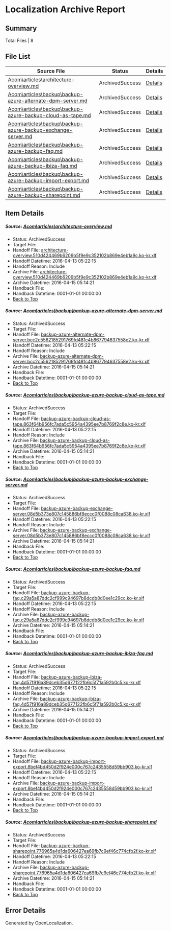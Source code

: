 # <a name='report-top'></a> Localization Archive Report

## Summary
 Total Files | 8

## File List
 Source File | Status | Details 
 ----------- | ------ | ------- 
 [Acom\articles\architecture-overview.md](https://github.com/OpenLocalizationOrg/hyperV/blob/7a9e9f3f9e76ffa9bd1c869569a1c49280850136/Acom/articles/architecture-overview.md) | ArchivedSuccess | [Details](#6a035e91348d8a2e558f5d392ae2e980475739a82)
 [Acom\articles\backup\backup-azure-alternate-dpm-server.md](https://github.com/OpenLocalizationOrg/hyperV/blob/7a9e9f3f9e76ffa9bd1c869569a1c49280850136/Acom/articles/backup/backup-azure-alternate-dpm-server.md) | ArchivedSuccess | [Details](#eb5048319e03357015f249815803227960442dfc3)
 [Acom\articles\backup\backup-azure-backup-cloud-as-tape.md](https://github.com/OpenLocalizationOrg/hyperV/blob/7a9e9f3f9e76ffa9bd1c869569a1c49280850136/Acom/articles/backup/backup-azure-backup-cloud-as-tape.md) | ArchivedSuccess | [Details](#c58e3b8b26cd13e273be2fbb37ce03a31c09a06a4)
 [Acom\articles\backup\backup-azure-backup-exchange-server.md](https://github.com/OpenLocalizationOrg/hyperV/blob/7a9e9f3f9e76ffa9bd1c869569a1c49280850136/Acom/articles/backup/backup-azure-backup-exchange-server.md) | ArchivedSuccess | [Details](#502bf3fb986f2490751127290df34eef504bd0b65)
 [Acom\articles\backup\backup-azure-backup-faq.md](https://github.com/OpenLocalizationOrg/hyperV/blob/7a9e9f3f9e76ffa9bd1c869569a1c49280850136/Acom/articles/backup/backup-azure-backup-faq.md) | ArchivedSuccess | [Details](#0b5d9283448ec67f7eae5e19ca1c295b27ff23c66)
 [Acom\articles\backup\backup-azure-backup-ibiza-faq.md](https://github.com/OpenLocalizationOrg/hyperV/blob/7a9e9f3f9e76ffa9bd1c869569a1c49280850136/Acom/articles/backup/backup-azure-backup-ibiza-faq.md) | ArchivedSuccess | [Details](#560c4cea9b6163ed27afbf5d0f0b43caa2c5879f7)
 [Acom\articles\backup\backup-azure-backup-import-export.md](https://github.com/OpenLocalizationOrg/hyperV/blob/7a9e9f3f9e76ffa9bd1c869569a1c49280850136/Acom/articles/backup/backup-azure-backup-import-export.md) | ArchivedSuccess | [Details](#592449639db4578672242e06f74390ac9486ff218)
 [Acom\articles\backup\backup-azure-backup-sharepoint.md](https://github.com/OpenLocalizationOrg/hyperV/blob/7a9e9f3f9e76ffa9bd1c869569a1c49280850136/Acom/articles/backup/backup-azure-backup-sharepoint.md) | ArchivedSuccess | [Details](#f1cee09f21c1896cadbf1aa2107a193571d6adcf9)

## Item Details
##### <a name='6a035e91348d8a2e558f5d392ae2e980475739a82'></a> Source: [Acom\articles\architecture-overview.md](https://github.com/OpenLocalizationOrg/hyperV/blob/7a9e9f3f9e76ffa9bd1c869569a1c49280850136/Acom/articles/architecture-overview.md)
* Status: ArchivedSuccess
* Target File: 
* Handoff File: [architecture-overview.510d424469b6209b5f9e9c352102b869e4eb1a9c.ko-kr.xlf](https://github.com/OpenLocalizationOrg/olhandoff/blob/59188f0978622af4f14fd418071b7c596a101ec8/ol-handoff/OpenLocalizationOrg/hyperV.ko-kr/master/acomdc_nonhi/architecture-overview.510d424469b6209b5f9e9c352102b869e4eb1a9c.ko-kr.xlf)
* Handoff Datetime: 2016-04-13 05:22:15
* Handoff Reason: Include
* Archive File: [architecture-overview.510d424469b6209b5f9e9c352102b869e4eb1a9c.ko-kr.xlf](https://github.com/OpenLocalizationOrg/olhandoff/blob/19656b6127017ea424f9eaef8989e2112f14f30c/ol-handoff/OpenLocalizationOrg/hyperV.ko-kr/master/acomdc_nonhi/archive/architecture-overview.510d424469b6209b5f9e9c352102b869e4eb1a9c.ko-kr.xlf)
* Archive Datetime: 2016-04-15 05:14:21
* Handback File: 
* Handback Datetime: 0001-01-01 00:00:00
* [Back to Top](#report-top)

##### <a name='eb5048319e03357015f249815803227960442dfc3'></a> Source: [Acom\articles\backup\backup-azure-alternate-dpm-server.md](https://github.com/OpenLocalizationOrg/hyperV/blob/7a9e9f3f9e76ffa9bd1c869569a1c49280850136/Acom/articles/backup/backup-azure-alternate-dpm-server.md)
* Status: ArchivedSuccess
* Target File: 
* Handoff File: [backup-azure-alternate-dpm-server.bcc2c5562185291769fd481c4b867794637558e2.ko-kr.xlf](https://github.com/OpenLocalizationOrg/olhandoff/blob/59188f0978622af4f14fd418071b7c596a101ec8/ol-handoff/OpenLocalizationOrg/hyperV.ko-kr/master/acomdc_nonhi/backup-azure-alternate-dpm-server.bcc2c5562185291769fd481c4b867794637558e2.ko-kr.xlf)
* Handoff Datetime: 2016-04-13 05:22:15
* Handoff Reason: Include
* Archive File: [backup-azure-alternate-dpm-server.bcc2c5562185291769fd481c4b867794637558e2.ko-kr.xlf](https://github.com/OpenLocalizationOrg/olhandoff/blob/19656b6127017ea424f9eaef8989e2112f14f30c/ol-handoff/OpenLocalizationOrg/hyperV.ko-kr/master/acomdc_nonhi/archive/backup-azure-alternate-dpm-server.bcc2c5562185291769fd481c4b867794637558e2.ko-kr.xlf)
* Archive Datetime: 2016-04-15 05:14:21
* Handback File: 
* Handback Datetime: 0001-01-01 00:00:00
* [Back to Top](#report-top)

##### <a name='c58e3b8b26cd13e273be2fbb37ce03a31c09a06a4'></a> Source: [Acom\articles\backup\backup-azure-backup-cloud-as-tape.md](https://github.com/OpenLocalizationOrg/hyperV/blob/7a9e9f3f9e76ffa9bd1c869569a1c49280850136/Acom/articles/backup/backup-azure-backup-cloud-as-tape.md)
* Status: ArchivedSuccess
* Target File: 
* Handoff File: [backup-azure-backup-cloud-as-tape.863f64b956fc7ada5c5954a4395ee7b8769f2c8e.ko-kr.xlf](https://github.com/OpenLocalizationOrg/olhandoff/blob/59188f0978622af4f14fd418071b7c596a101ec8/ol-handoff/OpenLocalizationOrg/hyperV.ko-kr/master/acomdc_nonhi/backup-azure-backup-cloud-as-tape.863f64b956fc7ada5c5954a4395ee7b8769f2c8e.ko-kr.xlf)
* Handoff Datetime: 2016-04-13 05:22:15
* Handoff Reason: Include
* Archive File: [backup-azure-backup-cloud-as-tape.863f64b956fc7ada5c5954a4395ee7b8769f2c8e.ko-kr.xlf](https://github.com/OpenLocalizationOrg/olhandoff/blob/19656b6127017ea424f9eaef8989e2112f14f30c/ol-handoff/OpenLocalizationOrg/hyperV.ko-kr/master/acomdc_nonhi/archive/backup-azure-backup-cloud-as-tape.863f64b956fc7ada5c5954a4395ee7b8769f2c8e.ko-kr.xlf)
* Archive Datetime: 2016-04-15 05:14:21
* Handback File: 
* Handback Datetime: 0001-01-01 00:00:00
* [Back to Top](#report-top)

##### <a name='502bf3fb986f2490751127290df34eef504bd0b65'></a> Source: [Acom\articles\backup\backup-azure-backup-exchange-server.md](https://github.com/OpenLocalizationOrg/hyperV/blob/7a9e9f3f9e76ffa9bd1c869569a1c49280850136/Acom/articles/backup/backup-azure-backup-exchange-server.md)
* Status: ArchivedSuccess
* Target File: 
* Handoff File: [backup-azure-backup-exchange-server.08d5b373e807c145886bf8eccc0f0088c08ca638.ko-kr.xlf](https://github.com/OpenLocalizationOrg/olhandoff/blob/59188f0978622af4f14fd418071b7c596a101ec8/ol-handoff/OpenLocalizationOrg/hyperV.ko-kr/master/acomdc_nonhi/backup-azure-backup-exchange-server.08d5b373e807c145886bf8eccc0f0088c08ca638.ko-kr.xlf)
* Handoff Datetime: 2016-04-13 05:22:15
* Handoff Reason: Include
* Archive File: [backup-azure-backup-exchange-server.08d5b373e807c145886bf8eccc0f0088c08ca638.ko-kr.xlf](https://github.com/OpenLocalizationOrg/olhandoff/blob/19656b6127017ea424f9eaef8989e2112f14f30c/ol-handoff/OpenLocalizationOrg/hyperV.ko-kr/master/acomdc_nonhi/archive/backup-azure-backup-exchange-server.08d5b373e807c145886bf8eccc0f0088c08ca638.ko-kr.xlf)
* Archive Datetime: 2016-04-15 05:14:21
* Handback File: 
* Handback Datetime: 0001-01-01 00:00:00
* [Back to Top](#report-top)

##### <a name='0b5d9283448ec67f7eae5e19ca1c295b27ff23c66'></a> Source: [Acom\articles\backup\backup-azure-backup-faq.md](https://github.com/OpenLocalizationOrg/hyperV/blob/7a9e9f3f9e76ffa9bd1c869569a1c49280850136/Acom/articles/backup/backup-azure-backup-faq.md)
* Status: ArchivedSuccess
* Target File: 
* Handoff File: [backup-azure-backup-faq.c29a5a87ddc2cf999c94697b8dcdb8d0ee1c29cc.ko-kr.xlf](https://github.com/OpenLocalizationOrg/olhandoff/blob/59188f0978622af4f14fd418071b7c596a101ec8/ol-handoff/OpenLocalizationOrg/hyperV.ko-kr/master/acomdc_hi/backup-azure-backup-faq.c29a5a87ddc2cf999c94697b8dcdb8d0ee1c29cc.ko-kr.xlf)
* Handoff Datetime: 2016-04-13 05:22:15
* Handoff Reason: Include
* Archive File: [backup-azure-backup-faq.c29a5a87ddc2cf999c94697b8dcdb8d0ee1c29cc.ko-kr.xlf](https://github.com/OpenLocalizationOrg/olhandoff/blob/19656b6127017ea424f9eaef8989e2112f14f30c/ol-handoff/OpenLocalizationOrg/hyperV.ko-kr/master/acomdc_hi/archive/backup-azure-backup-faq.c29a5a87ddc2cf999c94697b8dcdb8d0ee1c29cc.ko-kr.xlf)
* Archive Datetime: 2016-04-15 05:14:21
* Handback File: 
* Handback Datetime: 0001-01-01 00:00:00
* [Back to Top](#report-top)

##### <a name='560c4cea9b6163ed27afbf5d0f0b43caa2c5879f7'></a> Source: [Acom\articles\backup\backup-azure-backup-ibiza-faq.md](https://github.com/OpenLocalizationOrg/hyperV/blob/7a9e9f3f9e76ffa9bd1c869569a1c49280850136/Acom/articles/backup/backup-azure-backup-ibiza-faq.md)
* Status: ArchivedSuccess
* Target File: 
* Handoff File: [backup-azure-backup-ibiza-faq.4d57f916a89dceb35d677122fb6c5f71a592b0c5.ko-kr.xlf](https://github.com/OpenLocalizationOrg/olhandoff/blob/59188f0978622af4f14fd418071b7c596a101ec8/ol-handoff/OpenLocalizationOrg/hyperV.ko-kr/master/acomdc_hi/backup-azure-backup-ibiza-faq.4d57f916a89dceb35d677122fb6c5f71a592b0c5.ko-kr.xlf)
* Handoff Datetime: 2016-04-13 05:22:15
* Handoff Reason: Include
* Archive File: [backup-azure-backup-ibiza-faq.4d57f916a89dceb35d677122fb6c5f71a592b0c5.ko-kr.xlf](https://github.com/OpenLocalizationOrg/olhandoff/blob/19656b6127017ea424f9eaef8989e2112f14f30c/ol-handoff/OpenLocalizationOrg/hyperV.ko-kr/master/acomdc_hi/archive/backup-azure-backup-ibiza-faq.4d57f916a89dceb35d677122fb6c5f71a592b0c5.ko-kr.xlf)
* Archive Datetime: 2016-04-15 05:14:21
* Handback File: 
* Handback Datetime: 0001-01-01 00:00:00
* [Back to Top](#report-top)

##### <a name='592449639db4578672242e06f74390ac9486ff218'></a> Source: [Acom\articles\backup\backup-azure-backup-import-export.md](https://github.com/OpenLocalizationOrg/hyperV/blob/7a9e9f3f9e76ffa9bd1c869569a1c49280850136/Acom/articles/backup/backup-azure-backup-import-export.md)
* Status: ArchivedSuccess
* Target File: 
* Handoff File: [backup-azure-backup-import-export.8bef4bd450d2f924e000c767c2435558d59bb903.ko-kr.xlf](https://github.com/OpenLocalizationOrg/olhandoff/blob/59188f0978622af4f14fd418071b7c596a101ec8/ol-handoff/OpenLocalizationOrg/hyperV.ko-kr/master/acomdc_nonhi/backup-azure-backup-import-export.8bef4bd450d2f924e000c767c2435558d59bb903.ko-kr.xlf)
* Handoff Datetime: 2016-04-13 05:22:15
* Handoff Reason: Include
* Archive File: [backup-azure-backup-import-export.8bef4bd450d2f924e000c767c2435558d59bb903.ko-kr.xlf](https://github.com/OpenLocalizationOrg/olhandoff/blob/19656b6127017ea424f9eaef8989e2112f14f30c/ol-handoff/OpenLocalizationOrg/hyperV.ko-kr/master/acomdc_nonhi/archive/backup-azure-backup-import-export.8bef4bd450d2f924e000c767c2435558d59bb903.ko-kr.xlf)
* Archive Datetime: 2016-04-15 05:14:21
* Handback File: 
* Handback Datetime: 0001-01-01 00:00:00
* [Back to Top](#report-top)

##### <a name='f1cee09f21c1896cadbf1aa2107a193571d6adcf9'></a> Source: [Acom\articles\backup\backup-azure-backup-sharepoint.md](https://github.com/OpenLocalizationOrg/hyperV/blob/7a9e9f3f9e76ffa9bd1c869569a1c49280850136/Acom/articles/backup/backup-azure-backup-sharepoint.md)
* Status: ArchivedSuccess
* Target File: 
* Handoff File: [backup-azure-backup-sharepoint.776965a4d1da606427ea69fb7c9ef46c774cfb2f.ko-kr.xlf](https://github.com/OpenLocalizationOrg/olhandoff/blob/59188f0978622af4f14fd418071b7c596a101ec8/ol-handoff/OpenLocalizationOrg/hyperV.ko-kr/master/acomdc_nonhi/backup-azure-backup-sharepoint.776965a4d1da606427ea69fb7c9ef46c774cfb2f.ko-kr.xlf)
* Handoff Datetime: 2016-04-13 05:22:15
* Handoff Reason: Include
* Archive File: [backup-azure-backup-sharepoint.776965a4d1da606427ea69fb7c9ef46c774cfb2f.ko-kr.xlf](https://github.com/OpenLocalizationOrg/olhandoff/blob/19656b6127017ea424f9eaef8989e2112f14f30c/ol-handoff/OpenLocalizationOrg/hyperV.ko-kr/master/acomdc_nonhi/archive/backup-azure-backup-sharepoint.776965a4d1da606427ea69fb7c9ef46c774cfb2f.ko-kr.xlf)
* Archive Datetime: 2016-04-15 05:14:21
* Handback File: 
* Handback Datetime: 0001-01-01 00:00:00
* [Back to Top](#report-top)


## Error Details

Generated by OpenLocalization.
